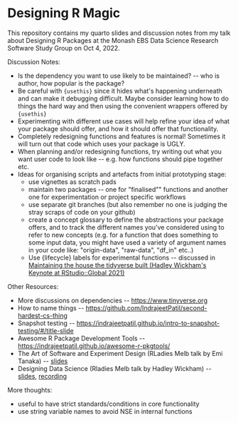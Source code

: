 # Designing R Magic

<!-- badges: start -->

<!-- badges: end -->

This repository contains my quarto slides and discussion notes from my talk about Designing R Packages at the Monash EBS Data Science Research Software Study Group on Oct 4, 2022.

Discussion Notes:

-   Is the dependency you want to use likely to be maintained? -- who is author, how popular is the package?
-   Be careful with `{usethis}` since it hides what's happening underneath and can make it debugging difficult. Maybe consider learning how to do things the hard way and then using the convenient wrappers offered by `{usethis}`
-   Experimenting with different use cases will help refine your idea of what your package should offer, and how it should offer that functionality.
-   Completely redesigning functions and features is normal! Sometimes it will turn out that code which uses your package is UGLY. 
-   When planning and/or redesigning functions, try writing out what you want user code to look like -- e.g. how functions should pipe together etc.
-   Ideas for organising scripts and artefacts from initial prototyping stage:
    -   use vignettes as scratch pads
    -   maintain two packages -- one for "finalised"" functions and another one for experimentation or project specific workflows
    -   use separate git branches (but also remember no one is judging the stray scraps of code on your github)
    -   create a concept glossary to define the abstractions your package offers, and to track the different names you've considered using to refer to new concepts (e.g. for a function that does something to some input data, you might have used a variety of argument names in your code like: "origin-data", "raw-data", "df_in" etc..)
    -   Use {lifecycle} labels for experimental functions -- discussed in [Maintaining the house the tidyverse built (Hadley Wickham's Keynote at RStudio::Global 2021)](https://www.rstudio.com/resources/rstudioglobal-2021/maintaining-the-house-the-tidyverse-built/)

Other Resources:

-   More discussions on dependencies -- https://www.tinyverse.org
-   How to name things -- https://github.com/IndrajeetPatil/second-hardest-cs-thing
-   Snapshot testing -- https://indrajeetpatil.github.io/intro-to-snapshot-testing/#/title-slide
-   Awesome R Package Development Tools -- https://indrajeetpatil.github.io/awesome-r-pkgtools/
-   The Art of Software and Experiment Design (RLadies Melb talk by Emi Tanaka) -- [slides](https://github.com/emitanaka/slides-RLadiesMelb2021/blob/master/emi-tanaka-talk.pdf)
-   Designing Data Science (Rladies Melb talk by Hadley Wickham) -- [slides](https://github.com/R-LadiesMelbourne/2019-11-26-Hadley-Wickham/blob/master/designing-data-science.pdf), [recording](https://www.youtube.com/watch?v=bNVcDETgS54)

More thoughts:

-   useful to have strict standards/conditions in core functionality
-   use string variable names to avoid NSE in internal functions
